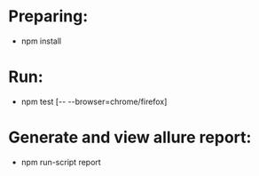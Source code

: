 # Preparing:
 - npm install
# Run:
 - npm test [-- --browser=chrome/firefox]
# Generate and view allure report:
 - npm run-script report